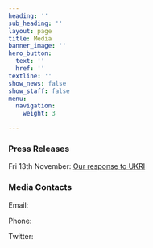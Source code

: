 ```yaml
---
heading: ''
sub_heading: ''
layout: page
title: Media
banner_image: ''
hero_button:
  text: ''
  href: ''
textline: ''
show_news: false
show_staff: false
menu:
  navigation:
    weight: 3

---
```

### Press Releases

Fri 13th November: [Our response to UKRI](https://bit.ly/2IEvM5R)

### Media Contacts

Email:

Phone: 

Twitter: 
